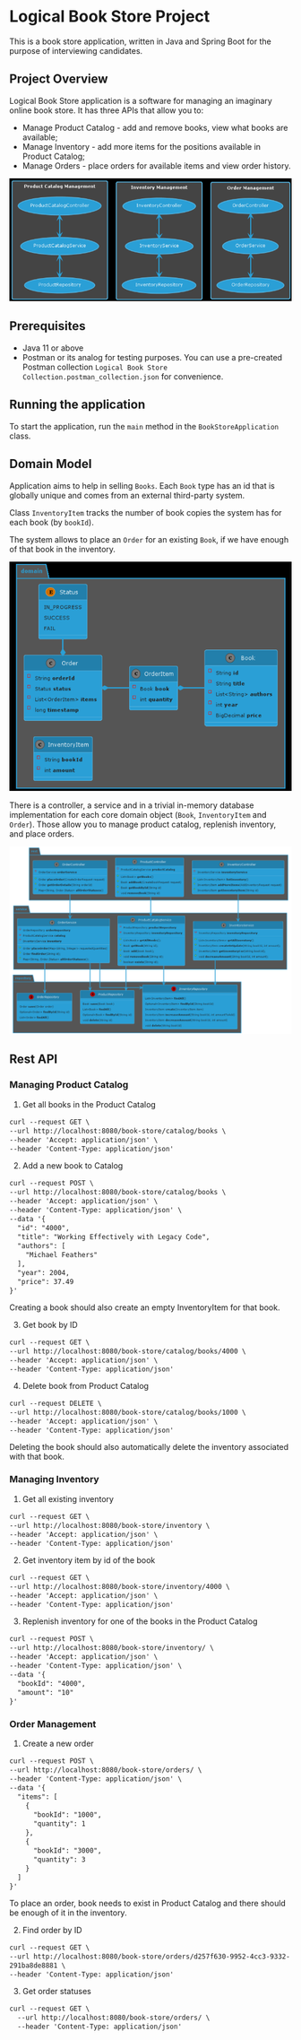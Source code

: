 # Logical Book Store Project

This is a book store application, written in Java and Spring Boot for the purpose of interviewing candidates.

## Project Overview

Logical Book Store application is a software for managing an imaginary online book store.
It has three APIs that allow you to:
* Manage Product Catalog - add and remove books, view what books are available;
* Manage Inventory - add more items for the positions available in Product Catalog;
* Manage Orders - place orders for available items and view order history.

![img.png](component-brief.png)

## Prerequisites
* Java 11 or above
* Postman or its analog for testing purposes. You can use a pre-created Postman collection `Logical Book Store Collection.postman_collection.json` for convenience. 

## Running the application

To start the application, run the `main` method in the `BookStoreApplication` class.

## Domain Model

Application aims to help in selling `Books`. Each `Book` type has an id that is globally unique and comes from an external third-party system. 

Class `InventoryItem` tracks the number of book copies the system has for each book (by `bookId`).

The system allows to place an `Order` for an existing `Book`, if we have enough of that book in the inventory.

![img.png](domain.png)

There is a controller, a service and in a trivial in-memory database implementation for each core domain object (`Book`, `InventoryItem` and `Order`).
Those allow you to manage product catalog, replenish inventory, and place orders.

![img.png](class.png)

## Rest API

### Managing Product Catalog

1. Get all books in the Product Catalog
```    
curl --request GET \
--url http://localhost:8080/book-store/catalog/books \
--header 'Accept: application/json' \
--header 'Content-Type: application/json'
```

2. Add a new book to Catalog
```
curl --request POST \
--url http://localhost:8080/book-store/catalog/books \
--header 'Accept: application/json' \
--header 'Content-Type: application/json' \
--data '{
  "id": "4000",
  "title": "Working Effectively with Legacy Code",
  "authors": [
    "Michael Feathers"
  ],
  "year": 2004,
  "price": 37.49
}'
```
Creating a book should also create an empty InventoryItem for that book.

3. Get book by ID
```
curl --request GET \
--url http://localhost:8080/book-store/catalog/books/4000 \
--header 'Accept: application/json' \
--header 'Content-Type: application/json'
```

4. Delete book from Product Catalog
```
curl --request DELETE \
--url http://localhost:8080/book-store/catalog/books/1000 \
--header 'Accept: application/json' \
--header 'Content-Type: application/json'
```
Deleting the book should also automatically delete the inventory associated with that book.

### Managing Inventory
1. Get all existing inventory
```
curl --request GET \
--url http://localhost:8080/book-store/inventory \
--header 'Accept: application/json' \
--header 'Content-Type: application/json'
```
2. Get inventory item by id of the book
```
curl --request GET \
--url http://localhost:8080/book-store/inventory/4000 \
--header 'Accept: application/json' \
--header 'Content-Type: application/json'
```
3. Replenish inventory for one of the books in the Product Catalog 
```
curl --request POST \
--url http://localhost:8080/book-store/inventory/ \
--header 'Accept: application/json' \
--header 'Content-Type: application/json' \
--data '{
  "bookId": "4000",
  "amount": "10"
}'
```

### Order Management
1. Create a new order
```
curl --request POST \
--url http://localhost:8080/book-store/orders/ \
--header 'Content-Type: application/json' \
--data '{
  "items": [
    {
      "bookId": "1000",
      "quantity": 1
    },
    {
      "bookId": "3000",
      "quantity": 3
    }
  ]
}'
```
To place an order, book needs to exist in Product Catalog and there should be enough of it in the inventory.

2. Find order by ID
```
curl --request GET \
--url http://localhost:8080/book-store/orders/d257f630-9952-4cc3-9332-291ba8de8881 \
--header 'Content-Type: application/json'
```

3. Get order statuses
```
curl --request GET \
  --url http://localhost:8080/book-store/orders/ \
  --header 'Content-Type: application/json'
```
